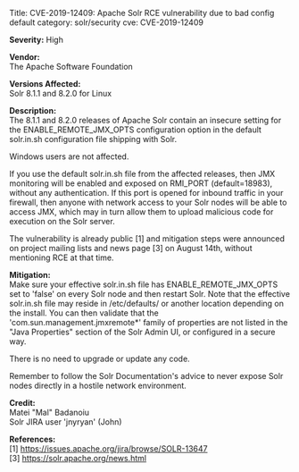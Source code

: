 Title: CVE-2019-12409: Apache Solr RCE vulnerability due to bad config default
category: solr/security
cve: CVE-2019-12409

**Severity:**
High

**Vendor:**  
The Apache Software Foundation

**Versions Affected:**  
Solr 8.1.1 and 8.2.0 for Linux

**Description:**  
The 8.1.1 and 8.2.0 releases of Apache Solr contain an
insecure setting for the ENABLE_REMOTE_JMX_OPTS configuration option
in the default solr.in.sh configuration file shipping with Solr.

Windows users are not affected.

If you use the default solr.in.sh file from the affected releases, then
JMX monitoring will be enabled and exposed on RMI_PORT (default=18983),
without any authentication. If this port is opened for inbound traffic
in your firewall, then anyone with network access to your Solr nodes
will be able to access JMX, which may in turn allow them to upload
malicious code for execution on the Solr server.

The vulnerability is already public \[1] and mitigation steps were
announced on project mailing lists and news page \[3] on August 14th,
without mentioning RCE at that time.

**Mitigation:**  
Make sure your effective solr.in.sh file has ENABLE_REMOTE_JMX_OPTS set
to 'false' on every Solr node and then restart Solr. Note that the
effective solr.in.sh file may reside in /etc/defaults/ or another
location depending on the install. You can then validate that the
'com.sun.management.jmxremote*' family of properties are not listed in
the "Java Properties" section of the Solr Admin UI, or configured in a
secure way.

There is no need to upgrade or update any code.

Remember to follow the Solr Documentation's advice to never expose Solr
nodes directly in a hostile network environment.

**Credit:**  
Matei "Mal" Badanoiu  
Solr JIRA user 'jnyryan' (John)

**References:**  
\[1] https://issues.apache.org/jira/browse/SOLR-13647  
\[3] https://solr.apache.org/news.html
